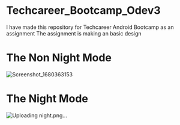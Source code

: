 # Techcareer_Bootcamp_Odev3
I have made this repository for Techcareer Android Bootcamp as an assignment
The assignment is making an basic design

<h1>The Non Night Mode</h1>

![Screenshot_1680363153](https://user-images.githubusercontent.com/93324656/229299741-bf715dd0-0d57-4405-be77-18c53f12658f.png)


<h1>The  Night Mode</h1>

![Uploading night.png…]()


